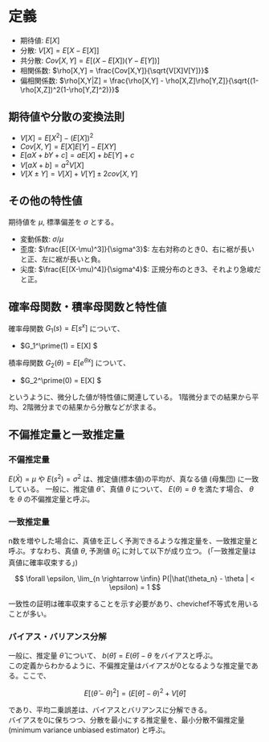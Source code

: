 # 定義
- 期待値: $E[X]$
- 分散: $V[X] = E[X-E[X]]$
- 共分散: $Cov[X,Y] = E[(X-E[X])(Y-E[Y])]$
- 相関係数: $\rho[X,Y] = \frac{Cov[X,Y]}{\sqrt{V[X]V[Y]}}$
- 偏相関係数: $\rho[X,Y|Z] = \frac{\rho[X,Y] - \rho[X,Z]\rho[Y,Z]}{\sqrt{(1-\rho[X,Z])^2(1-\rho[Y,Z]^2)}}$


## 期待値や分散の変換法則
- $V[X] = E[X^2] - (E[X])^2$
- $Cov[X,Y] = E[X]E[Y] - E[XY]$   
- $E[aX+bY+c] = aE[X]+bE[Y]+c$
- $V[aX+b] = a^2V[X]$
- $V[X\pm Y] = V[X] + V[Y] \pm 2cov[X,Y]$ 

## その他の特性値
期待値を $\mu$, 標準偏差を $\sigma$ とする。
- 変動係数: $\sigma/\mu$
- 歪度: $\frac{E[(X-\mu)^3]}{\sigma^3}$: 左右対称のとき0、右に裾が長いと正、左に裾が長いと負。
- 尖度: $\frac{E[(X-\mu)^4]}{\sigma^4}$: 正規分布のとき3、それより急峻だと正。

## 確率母関数・積率母関数と特性値
確率母関数 $G_1(s) = E[s^x]$ について、
- $G_1^\prime(1) = E[X] $

積率母関数 $G_2(\theta) = E[e^{\theta x}]$ について、
- $G_2^\prime(0) = E[X] $

というように、微分した値が特性値に関連している。
1階微分までの結果から平均、2階微分までの結果から分散などが求まる。

## 不偏推定量と一致推定量
### 不偏推定量

$E(\bar{X}) = \mu$ や $E(s^2) = \sigma^2$ は、推定値(標本値)の平均が、真なる値 (母集団) に一致している。
一般に、推定値 $\hat{\theta}$ 、真値 $\theta$ について、 $E(\theta) = \theta$ を満たす場合、 $\theta$ を $\theta$ の不偏推定量と呼ぶ。<br>

### 一致推定量
n数を増やした場合に、真値を正しく予測できるような推定量を、一致推定量と呼ぶ。すなわち、真値 $\theta$, 予測値 $\hat{\theta}_n$ に対して以下が成り立つ。
(「一致推定量は真値に確率収束する」)

$$
\forall \epsilon, \lim_{n \rightarrow \infin} P(|\hat{\theta_n} - \theta | < \epsilon) = 1
$$

一致性の証明は確率収束することを示す必要があり、chevichef不等式を用いることが多い。

### バイアス・バリアンス分解
一般に、推定量 $\hat{\theta}$ について、 $b(\hat{\theta}) = E(\hat{\theta}) - \theta$ をバイアスと呼ぶ。    
この定義からわかるように、不偏推定量はバイアスが0となるような推定量である。ここで、

$$
E[(\hat{\theta}-\theta)^2] = (E[\hat{\theta}] - \theta)^2 + V[\hat{\theta}]
$$

であり、平均二乗誤差は、バイアスとバリアンスに分解できる。  
バイアスを0に保ちつつ、分散を最小にする推定量を、最小分散不偏推定量 (minimum variance unbiased estimator) と呼ぶ。
